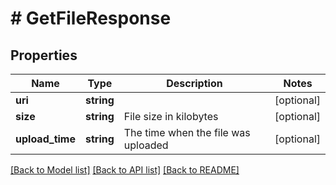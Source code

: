 # # GetFileResponse

## Properties

Name | Type | Description | Notes
------------ | ------------- | ------------- | -------------
**uri** | **string** |  | [optional]
**size** | **string** | File size in kilobytes | [optional]
**upload_time** | **string** | The time when the file was uploaded | [optional]

[[Back to Model list]](../../README.md#models) [[Back to API list]](../../README.md#endpoints) [[Back to README]](../../README.md)
